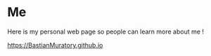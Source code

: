 # Me
Here is my personal web page so people can learn more about me !

https://BastianMuratory.github.io

